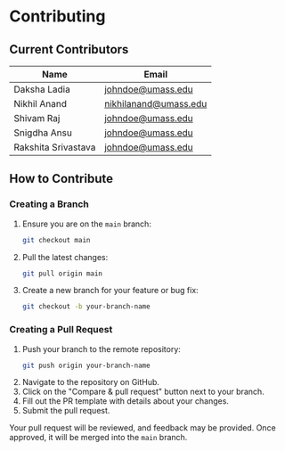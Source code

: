 # Contributing

## Current Contributors

| Name                | Email                 |
| ------------------- | --------------------- |
| Daksha Ladia        | johndoe@umass.edu     |
| Nikhil Anand        | nikhilanand@umass.edu |
| Shivam Raj          | johndoe@umass.edu     |
| Snigdha Ansu        | johndoe@umass.edu     |
| Rakshita Srivastava | johndoe@umass.edu     |

## How to Contribute

### Creating a Branch

1. Ensure you are on the `main` branch:
   ```sh
   git checkout main
   ```
2. Pull the latest changes:
   ```sh
   git pull origin main
   ```
3. Create a new branch for your feature or bug fix:
   ```sh
   git checkout -b your-branch-name
   ```

### Creating a Pull Request

1. Push your branch to the remote repository:
   ```sh
   git push origin your-branch-name
   ```
2. Navigate to the repository on GitHub.
3. Click on the "Compare & pull request" button next to your branch.
4. Fill out the PR template with details about your changes.
5. Submit the pull request.

Your pull request will be reviewed, and feedback may be provided. Once approved, it will be merged into the `main` branch.
